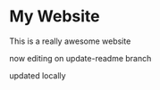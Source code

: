 # My Website

This is a really awesome website

now editing on update-readme branch

updated locally